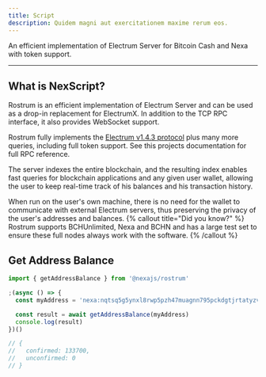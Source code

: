 ```yaml
---
title: Script
description: Quidem magni aut exercitationem maxime rerum eos.
---
```


An efficient implementation of Electrum Server for Bitcoin Cash and Nexa with token support.


---

## What is NexScript?

Rostrum is an efficient implementation of Electrum Server and can be used as a drop-in replacement for ElectrumX. In addition to the TCP RPC interface, it also provides WebSocket support.

Rostrum fully implements the [Electrum v1.4.3 protocol](https://electrumx-spesmilo.readthedocs.io/en/latest/protocol.html) plus many more queries, including full token support. See this projects documentation for full RPC reference.

The server indexes the entire blockchain, and the resulting index enables fast queries for blockchain applications and any given user wallet, allowing the user to keep real-time track of his balances and his transaction history.

When run on the user's own machine, there is no need for the wallet to communicate with external Electrum servers, thus preserving the privacy of the user's addresses and balances.
{% callout title="Did you know?" %}
Rostrum supports BCHUnlimited, Nexa and BCHN and has a large test set to ensure these full nodes always work with the software.
{% /callout %}

## Get Address Balance

```js
import { getAddressBalance } from '@nexajs/rostrum'

;(async () => {
  const myAddress = 'nexa:nqtsq5g5ynxl8rwp5pzh47muagnn795pckdgtjrtatyzv2p5'

  const result = await getAddressBalance(myAddress)
  console.log(result)
})()

// {
//   confirmed: 133700,
//   unconfirmed: 0
// }
```
